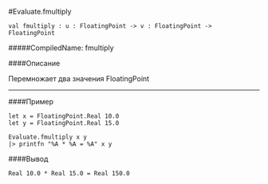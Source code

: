 #Evaluate.fmultiply

	val fmultiply : u : FloatingPoint -> v : FloatingPoint ->  FloatingPoint


#####CompiledName: fmultiply


####Описание
	
Перемножает два значения FloatingPoint

----------

####Пример

    let x = FloatingPoint.Real 10.0
    let y = FloatingPoint.Real 15.0
    
    Evaluate.fmultiply x y 
    |> printfn "%A * %A = %A" x y 

####Вывод

    Real 10.0 * Real 15.0 = Real 150.0

